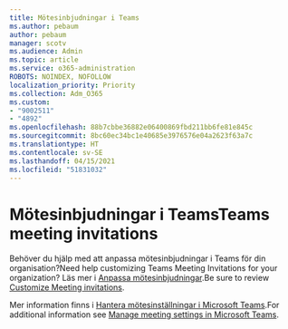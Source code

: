 ```yaml
---
title: Mötesinbjudningar i Teams
ms.author: pebaum
author: pebaum
manager: scotv
ms.audience: Admin
ms.topic: article
ms.service: o365-administration
ROBOTS: NOINDEX, NOFOLLOW
localization_priority: Priority
ms.collection: Adm_O365
ms.custom:
- "9002511"
- "4892"
ms.openlocfilehash: 88b7cbbe36882e06400869fbd211bb6fe81e845c
ms.sourcegitcommit: 8bc60ec34bc1e40685e3976576e04a2623f63a7c
ms.translationtype: HT
ms.contentlocale: sv-SE
ms.lasthandoff: 04/15/2021
ms.locfileid: "51831032"
---
```

# <a name="teams-meeting-invitations"></a><span data-ttu-id="e950b-102">Mötesinbjudningar i Teams</span><span class="sxs-lookup"><span data-stu-id="e950b-102">Teams meeting invitations</span></span>

<span data-ttu-id="e950b-103">Behöver du hjälp med att anpassa mötesinbjudningar i Teams för din organisation?</span><span class="sxs-lookup"><span data-stu-id="e950b-103">Need help customizing Teams Meeting Invitations for your organization?</span></span> <span data-ttu-id="e950b-104">Läs mer i [Anpassa mötesinbjudningar](https://docs.microsoft.com/microsoftteams/meeting-settings-in-teams#customize-meeting-invitations).</span><span class="sxs-lookup"><span data-stu-id="e950b-104">Be sure to review [Customize Meeting invitations](https://docs.microsoft.com/microsoftteams/meeting-settings-in-teams#customize-meeting-invitations).</span></span>  

<span data-ttu-id="e950b-105">Mer information finns i [Hantera mötesinställningar i Microsoft Teams](https://docs.microsoft.com/microsoftteams/meeting-settings-in-teams).</span><span class="sxs-lookup"><span data-stu-id="e950b-105">For additional information see [Manage meeting settings in Microsoft Teams](https://docs.microsoft.com/microsoftteams/meeting-settings-in-teams).</span></span>
